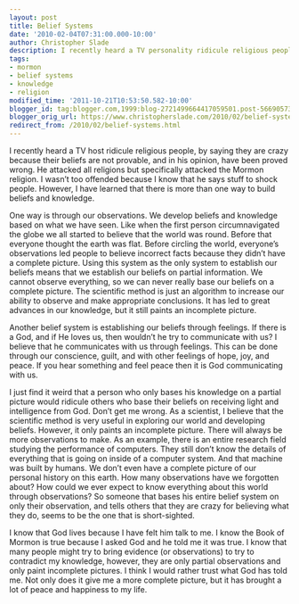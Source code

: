 ```yaml
---
layout: post
title: Belief Systems
date: '2010-02-04T07:31:00.000-10:00'
author: Christopher Slade
description: I recently heard a TV personality ridicule religious people by saying they are crazy because their beliefs are not provable, and in his opinion, have been proved wrong.  He attacked all religions but specifically attacked the Mormon religion.  I wasn’t too offended because I know that he says stuff to shock people.  However, I have learned that there is more than one way to build beliefs and knowledge.
tags:
- mormon
- belief systems
- knowledge
- religion
modified_time: '2011-10-21T10:53:50.582-10:00'
blogger_id: tag:blogger.com,1999:blog-2721499664417059501.post-566905738586096598
blogger_orig_url: https://www.christopherslade.com/2010/02/belief-systems.html
redirect_from: /2010/02/belief-systems.html
---
```


I recently heard a TV host ridicule religious people, by saying they are crazy because their beliefs are not provable, and in his opinion, have been proved wrong.  He attacked all religions but specifically attacked the Mormon religion.  I wasn’t too offended because I know that he says stuff to shock people.  However, I have learned that there is more than one way to build beliefs and knowledge.

One way is through our observations.  We develop beliefs and knowledge based on what we have seen.  Like when the first person circumnavigated the globe we all started to believe that the world was round. Before that everyone thought the earth was flat.  Before circling the world, everyone’s observations led people to believe incorrect facts because they didn’t have a complete picture.  Using this system as the only system to establish our beliefs means that we establish our beliefs on partial information.  We cannot observe everything, so we can never really base our beliefs on a complete picture.  The scientific method is just an algorithm to increase our ability to observe and make appropriate conclusions.  It has led to great advances in our knowledge, but it still paints an incomplete picture.

Another belief system is establishing our beliefs through feelings.  If there is a God, and if He loves us, then wouldn’t he try to communicate with us? I believe that he communicates with us through feelings.  This can be done through our conscience, guilt, and with other feelings of hope, joy, and peace.  If you hear something and feel peace then it is God communicating with us.

I just find it weird that a person who only bases his knowledge on a partial picture would ridicule others who base their beliefs on receiving light and intelligence from God.  Don’t get me wrong.  As a scientist, I believe that the scientific method is very useful in exploring our world and developing beliefs.  However, it only paints an incomplete picture.  There will always be more observations to make.  As an example, there is an entire research field studying the performance of computers.  They still don’t know the details of everything that is going on inside of a computer system.  And that machine was built by humans.  We don’t even have a complete picture of our personal history on this earth.  How many observations have we forgotten about?  How could we ever expect to know everything about this world through observations?  So someone that bases his entire belief system on only their observation, and tells others that they are crazy for believing what they do, seems to be the one that is short-sighted.

I know that God lives because I have felt him talk to me.  I know the Book of Mormon is true because I asked God and he told me it was true.  I know that many people might try to bring evidence (or observations) to try to contradict my knowledge, however, they are only partial observations and only paint incomplete pictures.  I think I would rather trust what God has told me.  Not only does it give me a more complete picture, but it has brought a lot of peace and happiness to my life.